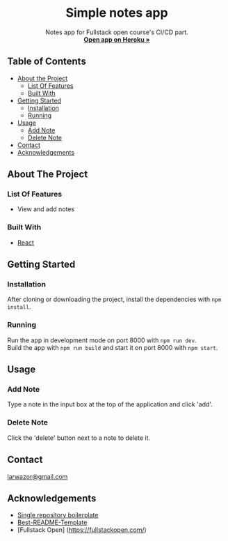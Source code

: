   <h1 align="center">Simple notes app</h1>
  <p align="center">
    Notes app for Fullstack open course's CI/CD part.
    <br />
    <a href=# target="_blank"><strong>Open app on Heroku »</strong></a>
  </p>
  
## Table of Contents

* [About the Project](#about-the-project)
  * [List Of Features](#list-of-features)
  * [Built With](#built-with)
* [Getting Started](#getting-started)
  * [Installation](#installation)
  * [Running](#running)
* [Usage](#usage)
  * [Add Note](#add-note)
  * [Delete Note](#delete-note)
* [Contact](#contact)
* [Acknowledgements](#acknowledgements)

## About The Project

### List Of Features

* View and add notes

### Built With

* [React](https://reactjs.org)

## Getting Started

### Installation

After cloning or downloading the project, install the dependencies with `npm install`.

### Running

Run the app in development mode on port 8000 with `npm run dev`.  
Build the app with `npm run build` and start it on port 8000 with `npm start`.

## Usage

### Add Note

Type a note in the input box at the top of the application and click 'add'.

### Delete Note

Click the 'delete' button next to a note to delete it.

## Contact

larwazor@gmail.com

## Acknowledgements
* [Single repository boilerplate](https://github.com/fullstack-hy2020/create-app)
* [Best-README-Template](https://github.com/othneildrew/Best-README-Template)
* [Fullstack Open] (https://fullstackopen.com/)
